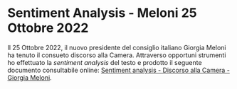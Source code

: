 # Sentiment Analysis - Meloni 25 Ottobre 2022

Il 25 Ottobre 2022, il nuovo presidente del consiglio italiano Giorgia Meloni ha tenuto il consueto discorso alla Camera. Attraverso opportuni strumenti ho effettuato la *sentiment analysis* del testo e prodotto il seguente documento consultabile online: [Sentiment analysis - Discorso alla Camera - Giorgia Meloni](/blog/misc/sentiment-analysis-meloni-20221025.html).


